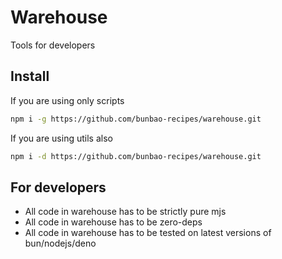 # Warehouse

Tools for developers

## Install

If you are using only scripts

```sh
npm i -g https://github.com/bunbao-recipes/warehouse.git
```

If you are using utils also

```sh
npm i -d https://github.com/bunbao-recipes/warehouse.git
```

## For developers

- All code in warehouse has to be strictly pure mjs
- All code in warehouse has to be zero-deps
- All code in warehouse has to be tested on latest versions of bun/nodejs/deno
